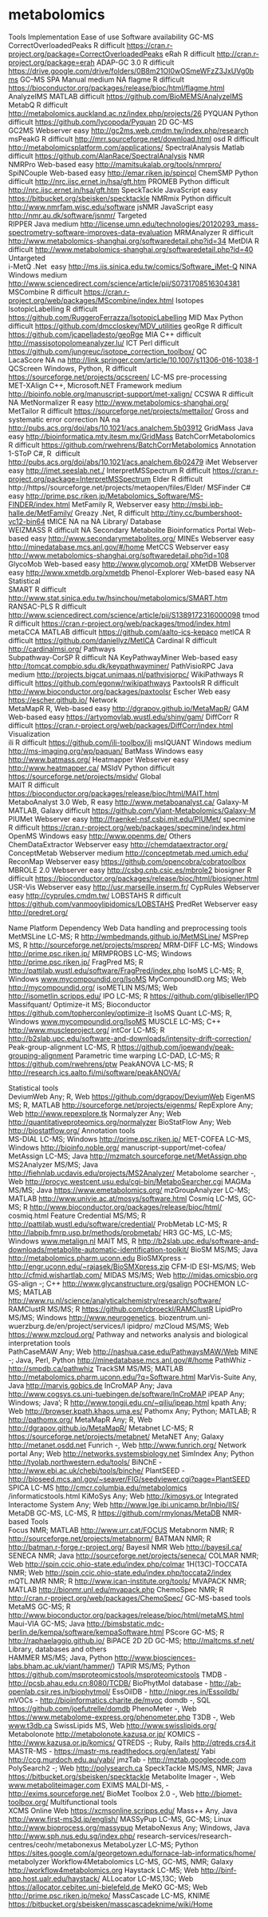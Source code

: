 # metabolomics			
Tools	Implementation	Ease of use	Software availability
GC-MS 			
CorrectOverloadedPeaks	R	difficult	https://cran.r-project.org/package=CorrectOverloadedPeaks
eRah	R	difficult	http://cran.r-project.org/package=erah
ADAP-GC 3.0	R	difficult	https://drive.google.com/drive/folders/0B8m21OI0wOSmeWFzZ3JxUVg0bms
GC–MS SPA	Manual	medium	NA
flagme	R	difficult	https://bioconductor.org/packages/release/bioc/html/flagme.html
AnalyzeIMS	MATLAB	difficult	https://github.com/BioMEMS/AnalyzeIMS
MetabQ	R	difficult	http://metabolomics.auckland.ac.nz/index.php/projects/26
PYQUAN	Python	difficult	https://github.com/lycopoda/Pyquan
2D GC-MS			
GC2MS	Webserver	easy	http://gc2ms.web.cmdm.tw/index.php/research
msPeakG	R	difficult	http://mrr.sourceforge.net/download.html
osd	R	difficult	http://metabolomicsplatform.com/applications/
SpectralAnalysis	Matlab	difficult	https://github.com/AlanRace/SpectralAnalysis
NMR			
NMRPro	Web-based	easy	http://mamitsukalab.org/tools/nmrpro/
SpiNCouple	Web-based	easy	http://emar.riken.jp/spincpl
ChemSMP 	Python	difficult	http://nrc.iisc.ernet.in/hsa/gft.htm
PROMEB	Python	difficult	http://nrc.iisc.ernet.in/hsa/gft.htm
SpeckTackle	JavaScript	easy	https://bitbucket.org/sbeisken/specktackle
NMRmix	Python	difficult	http://www.nmrfam.wisc.edu/software
jsNMR	JavaScript	easy	http://nmr.au.dk/software/jsnmr/
Targeted			
RIPPER	Java	medium	http://license.umn.edu/technologies/20120293_mass-spectrometry-software-improves-data-evaluation
MRMAnalyzer	R	difficult	http://www.metabolomics-shanghai.org/softwaredetail.php?id=34
MetDIA	R	difficult	http://www.metabolomics-shanghai.org/softwaredetail.php?id=40
Untargeted			
i-MetQ	.Net 	easy	http://ms.iis.sinica.edu.tw/comics/Software_iMet-Q
NINA	Windows	medium	http://www.sciencedirect.com/science/article/pii/S0731708516304381
MSCombine	R	difficult	https://cran.r-project.org/web/packages/MScombine/index.html
Isotopes			
IsotopicLabelling 	R	difficult	https://github.com/RuggeroFerrazza/IsotopicLabelling
MID Max	Python	difficult	https://github.com/dmccloskey/MDV_utilities
geoRge	R	difficult	https://github.com/jcapelladesto/geoRge
MIA	C++	difficult	http://massisotopolomeanalyzer.lu/
ICT	Perl	difficult	https://github.com/jungreuc/isotope_correction_toolbox/
QC			
LacaScore	NA	na	http://link.springer.com/article/10.1007/s11306-016-1038-1
QCScreen	Windows, Python, R	difficult	https://sourceforge.net/projects/qcscreen/
LC-MS pre-processing			
MET-XAlign	C++, Microsoft.NET Framework	medium	http://bioinfo.noble.org/manuscript-support/met-xalign/
CCSWA	R	difficult	NA
MetNormalizer	R	easy	http://www.metabolomics-shanghai.org/
MetTailor	R	difficult	https://sourceforge.net/projects/mettailor/
Gross and systematic error correction	NA	na	http://pubs.acs.org/doi/abs/10.1021/acs.analchem.5b03912
GridMass	Java	easy	http://bioinformatica.mty.itesm.mx/GridMass
BatchCorrMetabolomics	R	difficult	https://github.com/rwehrens/BatchCorrMetabolomics
Annotation			
1-SToP	C#, R 	difficult	http://pubs.acs.org/doi/abs/10.1021/acs.analchem.6b02479
iMet	Webserver	easy 	http://imet.seeslab.net./ 
InterpretMSSpectrum	R	difficult	https://cran.r-project.org/package=InterpretMSSpectrum
Elder	R	difficult	http://https//sourceforge.net/projects/metaopen/files/EIder/
MSFinder	C#	easy	http://prime.psc.riken.jp/Metabolomics_Software/MS-FINDER/index.html 
MetFamily	R, Webserver	easy	http://msbi.ipb-halle.de/MetFamily/
Greazy	.Net, R	difficult	http://tiny.cc/bumbershoot-vc12-bin64 
tMICE	NA	na	NA
Library/ Database			
WEIZMASS 	R	difficult	NA
Secondary Metabolite Bioinformatics Portal	Web-based	easy	http://www.secondarymetabolites.org/
MINEs	Webserver	easy	http://minedatabase.mcs.anl.gov/#/home
MetCCS	Webserver	easy	http://www.metabolomics-shanghai.org/softwaredetail.php?id=108
GlycoMob	Web-based	easy	http://www.glycomob.org/
XMetDB	Webserver	easy	http://www.xmetdb.org/xmetdb
Phenol-Explorer	Web-based	easy	NA
Statistical			
SMART	R	difficult	http://www.stat.sinica.edu.tw/hsinchou/metabolomics/SMART.htm
RANSAC-PLS	R	difficult	http://www.sciencedirect.com/science/article/pii/S1389172316000098
tmod	R	difficult	https://cran.r-project.org/web/packages/tmod/index.html 
metaCCA	MATLAB	difficult	https://github.com/aalto-ics-kepaco 
metICA	R	difficult	https://github.com/daniellyz/MetICA 
Cardinal	R	difficult	http://cardinalmsi.org/
Pathways			
Subpathway-CorSP	R	difficult	NA
KeyPathwayMiner	Web-based	easy	http://tomcat.compbio.sdu.dk/keypathwayminer/
PathVisioRPC	Java	medium	http://projects.bigcat.unimaas.nl/pathvisiorpc/
WikiPathways	R	difficult	https://github.com/egonw/rwikipathways
PaxtoolsR	R	difficult	http://www.bioconductor.org/packages/paxtoolsr
Escher	Web	easy	https://escher.github.io/
Network			
MetaMapR	R, Web-based	easy	http://dgrapov.github.io/MetaMapR/
GAM	Web-based	easy	https://artyomovlab.wustl.edu/shiny/gam/
DiffCorr	R	difficult	https://cran.r-project.org/web/packages/DiffCorr/index.html
Visualization			
ili	R	difficult	https://github.com/ili-toolbox/ili
msIQUANT	Windows	medium	http://ms-imaging.org/wp/paquan/
BatMass	Windows	easy	http://www.batmass.org/
Heatmapper	Webserver	easy	http://www.heatmapper.ca/
MSIdV	Python	difficult	https://sourceforge.net/projects/msidv/
Global			
MAIT	R	difficult	https://bioconductor.org/packages/release/bioc/html/MAIT.html
MetaboAnalyst 3.0	Web, R	easy	http://www.metaboanalyst.ca/
Galaxy-M	MATLAB, Galaxy	difficult	https://github.com/Viant-Metabolomics/Galaxy-M
PIUMet	Webserver	easy	http://fraenkel-nsf.csbi.mit.edu/PIUMet/
specmine	R	difficult	https://cran.r-project.org/web/packages/specmine/index.html
OpenMS	Windows	easy	http://www.openms.de/
Others			
ChemDataExtractor	Webserver	easy	http://chemdataextractor.org/
ConceptMetab	Webserver	medium	http://conceptmetab.med.umich.edu/
ReconMap	Webserver	easy	https://github.com/opencobra/cobratoolbox
MBROLE 2.0	Webserver	easy	http://csbg.cnb.csic.es/mbrole2
biosigner	R	difficult	https://bioconductor.org/packages/release/bioc/html/biosigner.html
USR-Vis	Webserver	easy	http://usr.marseille.inserm.fr/
CypRules	Webserver	easy	http://cyprules.cmdm.tw/
LOBSTAHS	R	difficult	https://github.com/vanmooylipidomics/LOBSTAHS
PredRet	Webserver	easy	http://predret.org/
			
Name		Platform Dependency	Web
Data handling and preprocessing tools			
MetMSLine		LC-MS; R	http://wmbedmands.github.io/MetMSLine/ 
MSPrep		MS, R	http://sourceforge.net/projects/msprep/
MRM-DIFF		LC-MS; Windows	http://prime.psc.riken.jp/
MRMPROBS		LC-MS; Windows	http://prime.psc.riken.jp/
FragPred		MS; R	http://pattilab.wustl.edu/software/FragPred/index.php 
IsoMS		LC-MS; R, Windows	www.mycompoundid.org/IsoMS
MyCompoundID.org		MS; Web	http://mycompoundid.org/
isoMETLIN		MS/MS; Web	http://isometlin.scripps.edu/
IPO		LC-MS; R	https://github.com/glibiseller/IPO
Massifquant/ Optimize-it		MS; Bioconductor	https://github.com/topherconley/optimize-it 
IsoMS Quant		LC-MS; R, Windows	www.mycompoundid.org/IsoMS
MUSCLE		LC-MS; C++	http://www.muscleproject.org/
intCor		LC-MS; R	http://b2slab.upc.edu/software-and-downloads/intensity-drift-correction/
Peak-group-alignment		LC-MS, R	https://github.com/joewandy/peak-grouping-alignment
Parametric time warping		LC-DAD, LC-MS; R	https://github.com/rwehrens/ptw 
PeakANOVA		LC-MS; R	http://research.ics.aalto.fi/mi/software/peakANOVA/ 
			
Statistical tools			
DeviumWeb		Any; R, Web	https://github.com/dgrapov/DeviumWeb 
EigenMS		MS; R, MATLAB	http://sourceforge.net/projects/eigenms/
RepExplore		Any; Web	http://www.repexplore.tk
Normalyzer		Any; Web	http://quantitativeproteomics.org/normalyzer
BioStatFlow		Any; Web	http://biostatflow.org/
Annotation tools			
MS-DIAL		LC-MS; Windows	http://prime.psc.riken.jp/
MET-COFEA		LC-MS, Windows	http://bioinfo.noble.org/ manuscript-support/met-cofea/
MetAssign		LC-MS; Java	http://mzmatch.sourceforge.net/MetAssign.php 
MS2Analyzer		MS/MS; Java	http://fiehnlab.ucdavis.edu/projects/MS2Analyzer/
Metabolome searcher		-, Web	http://procyc.westcent.usu.edu/cgi-bin/MetaboSearcher.cgi
MAGMa		MS/MS; Java	https://www.emetabolomics.org/ 
mzGroupAnalyzer		LC-MS; MATLAB	http://www.univie.ac.at/mosys/software.h​tml
Cosmiq		LC-MS, GC-MS; R	http://www.bioconductor.org/packages/release/bioc/html/ cosmiq.html
Feature Credential		MS/MS; R	http://pattilab.wustl.edu/software/credential/
ProbMetab		LC-MS; R	http://labpib.fmrp.usp.br/methods/probmetab/
HR3		GC-MS, LC-MS; Windows	www.metalign.nl
MAIT 		MS, R	http://b2slab.upc.edu/software-and-downloads/metabolite-automatic-identification-toolkit/ 
BioSM		MS/MS; Java	http://metabolomics.pharm.uconn.edu
BioSMXpress		-	http://engr.uconn.edu/~rajasek/BioSMXpress.zip
CFM-ID		ESI-MS/MS; Web	http://cfmid.wishartlab.com/
MIDAS		MS/MS; Web	http://midas.omicsbio.org
GS-align		-; C++	http://www.glycanstructure.org/gsalign
POCHEMON		LC-MS; MATLAB	http://www.ru.nl/science/analyticalchemistry/research/software/
RAMClustR		MS/MS; R	https://github.com/cbroeckl/RAMClustR
LipidPro		MS/MS; Windows	http://www.neurogenetics. biozentrum.uni-wuerzburg.de/en/project/services/l ipidpro/
mzCloud		MS/MS; Web	https://www.mzcloud.org/ 
Pathway and networks analysis and biological interpretation tools			
PathCaseMAW		Any; Web	http://nashua.case.edu/PathwaysMAW/Web
MINE		-; Java, Perl, Python	http://minedatabase.mcs.anl.gov/#/home 
PathWhiz		-	http://smpdb.ca/pathwhiz
TrackSM		MS/MS; MATLAB	http://metabolomics.pharm.uconn.edu/?q=Software.html
MarVis-Suite		Any, Java	http://marvis.gobics.de
InCroMAP		Any; Java	http://www.cogsys.cs.uni-tuebingen.de/software/InCroMAP
iPEAP		Any; Windows; Java’; R	http://www.tongji.edu.cn/~qiliu/ipeap.html 
kpath		Any; Web	http://browser.kpath.khaos.uma.es/
Pathomx		Any; Python; MATLAB; R	http://pathomx.org/
MetaMapR		Any; R, Web	http://dgrapov.github.io/MetaMapR/
Metabnet		LC-MS; R	https://sourceforge.net/projects/metabnet/ 
MetaNET		Any; Galaxy	http://metanet.osdd.net
Funrich		-, Web	http://www.funrich.org/ 
Network portal		Any; Web	http://networks.systemsbiology.net
SimIndex		Any; Python	http://tyolab.northwestern.edu/tools/ 
BiNChE		-	http://www.ebi.ac.uk/chebi/tools/binche/
PlantSEED		-	http://bioseed.mcs.anl.gov/~seaver/FIG/seedviewer.cgi?page=PlantSEED
SPICA		LC-MS	http://cmcr.columbia.edu/metabolomics /informaticstools.html
KiMoSys		Any; Web	http://kimosys.or
Integrated Interactome System		Any; Web	http://www.lge.ibi.unicamp.br/lnbio/IIS/
MetaDB		GC-MS, LC-MS, R	https://github.com/rmylonas/MetaDB 
NMR-based Tools			
Focus		NMR; MATLAB	http://www.urr.cat/FOCUS
Metabnorm		NMR; R	http://sourceforge.net/projects/metabnorm/ 
BATMAN		NMR; R	http://batman.r-forge.r-project.org/
Bayesil		NMR Web	http://bayesil.ca/
SENECA		NMR; Java	http://sourceforge.net/projects/seneca/
COLMAR		NMR; Web	http://spin.ccic.ohio-state.edu/index.php/colmar
1H(13C)-TOCCATA		NMR; Web	http://spin.ccic.ohio-state.edu/index.php/toccata2/index
mQTL.NMR		NMR; R	http://www.ican-institute.org/tools/
MVAPACK		NMR; MATLAB	http://bionmr.unl.edu/mvapack.php
ChemoSpec		NMR; R	http://cran.r-project.org/web/packages/ChemoSpec/ 
GC-MS-based tools			
MetaMS		GC-MS; R	http://www.bioconductor.org/packages/release/bioc/html/metaMS.html 
Maui-VIA		GC-MS; Java	http://bimsbstatic.mdc-berlin.de/kempa/software/kempaSoftware.html
PScore		GC-MS; R	http://raphaelaggio.github.io/
BiPACE 2D		2D GC-MS; 	http://maltcms.sf.net/ 
Library, databases and others			
HAMMER		MS/MS; Java, Python	http://www.biosciences-labs.bham.ac.uk/viant/hammer/)
TAPIR		MS/MS; Python	https://github.com/msproteomicstools/msproteomicstools
TMDB		-	http://pcsb.ahau.edu.cn:8080/TCDB/
BioPhytMol database		-	http://ab-openlab.csir.res.in/biophytmol/
EssOilDB		-	http://nipgr.res.in/Essoildb/
mVOCs		-	http://bioinformatics.charite.de/mvoc
domdb		-, SQL	https://github.com/joefutrelle/domdb 
PhenoMeter		-, Web	https://www.metabolome-express.org/phenometer.php 
T3DB		-, Web	www.t3db.ca 
SwissLipids		MS, Web	http://www.swisslipids.org/
Metabolonote			http://metabolonote.kazusa.or.jp/
KOMICS		-	http://www.kazusa.or.jp/komics/
QTREDS		-; Ruby, Rails	http://qtreds.crs4.it 
MASTR-MS		-	https://mastr-ms.readthedocs.org/en/latest/
Yabi			http://ccg.murdoch.edu.au/yabi/
jmzTab		-	http://mztab.googlecode.com
PolySearch2		-; Web	http://polysearch.ca 
SpeckTackle		MS/MS, NMR; Java	https://bitbucket.org/sbeisken/specktackle 
Metabolite Imager		-, Web	www.metaboliteimager.com
EXIMS		MALDI-MS, -	http://exims.sourceforge.net/
BioMet Toolbox 2.0		-, Web	http://biomet-toolbox.org/
Multifunctional tools			
XCMS Online		Web	https://xcmsonline.scripps.edu/
Mass++		Any, Java	http://www.first-ms3d.jp/english/ 
MASSyPup		LC-MS, GC-MS; Linux	http://www.bioprocess.org/massypup
MetaboNexus		Any; Windows, Java	http://www.sph.nus.edu.sg/index.php/ research-services/research-centres/ceohr/metabonexus
MetaboLyzer		LC-MS; Python	https://sites.google.com/a/georgetown.edu/fornace-lab-informatics/home/ metabolyzer
Workflow4Metabolomics		LC-MS, GC-MS, NMR; Galaxy	http://workflow4metabolomics.org
Haystack		LC-MS; Web	http://binf-app.host.ualr.edu/haystack/
ALLocator		LC-MS,13C; Web	https://allocator.cebitec.uni-bielefeld.​de
MeKO		GC-MS; Web	http://prime.psc.riken.jp/meko/
MassCascade		LC-MS, KNIME	https://bitbucket.org/sbeisken/masscascadeknime/wiki/Home

